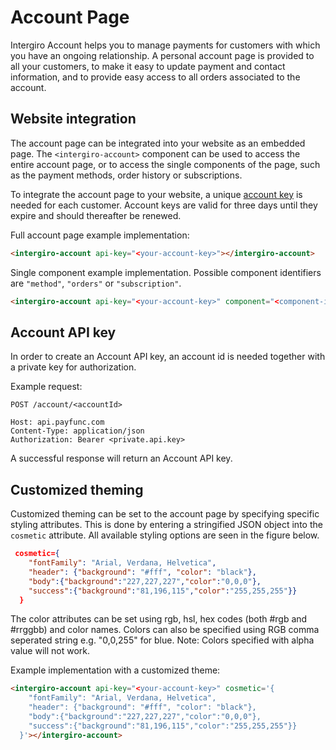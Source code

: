 # Account Page

Intergiro Account helps you to manage payments for customers with which you have an ongoing relationship. A personal account page is provided to all your customers, to make it easy to update payment and contact information, and to provide easy access to all orders associated to the account.

## Website integration
 The account page can be integrated into your website as an embedded page. The `<intergiro-account>` component can be used to access the entire account page, or to access the single components of the page, such as the payment methods, order history or subscriptions.
 
To integrate the account page to your website, a unique [account key](#account-api-key) is needed for each customer. Account keys are valid for three days until they expire and should thereafter be renewed.

Full account page example implementation: 
```html
<intergiro-account api-key="<your-account-key>"></intergiro-account>
```
Single component example implementation. Possible component identifiers are `"method"`, `"orders"` or `"subscription"`. 
```html
<intergiro-account api-key="<your-account-key>" component="<component-identifier>"></intergiro-account>
```


## Account API key
In order to create an Account API key, an account id is needed together with a private key for authorization. 

Example request:
``` {1}
POST /account/<accountId>

Host: api.payfunc.com
Content-Type: application/json
Authorization: Bearer <private.api.key>

```

A successful response will return an Account API key.

## Customized theming
Customized theming can be set to the account page by specifying specific styling attributes. This is done by entering a stringified JSON object into the `cosmetic` attribute. All available styling options are seen in the figure below.

```json
 cosmetic={
    "fontFamily": "Arial, Verdana, Helvetica",
    "header": {"background": "#fff", "color": "black"},
    "body":{"background":"227,227,227","color":"0,0,0"},
    "success":{"background":"81,196,115","color":"255,255,255"}}
  }
```

The color attributes can be set using rgb, hsl, hex codes (both #rgb and #rrggbb) and color names. Colors can also be specified using RGB comma seperated string e.g. "0,0,255" for blue. 
Note: Colors specified with alpha value will not work.



Example implementation with a customized theme: 
```html
<intergiro-account api-key="<your-account-key>" cosmetic='{
    "fontFamily": "Arial, Verdana, Helvetica",
    "header": {"background": "#fff", "color": "black"},
    "body":{"background":"227,227,227","color":"0,0,0"},
    "success":{"background":"81,196,115","color":"255,255,255"}}
  }'></intergiro-account>
```
